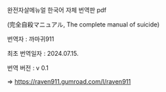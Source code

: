 완전자살메뉴얼 한국어 자체 번역판 pdf

(完全自殺マニュアル, The complete manual of suicide)


번역자 : 까마귀911

최초 번역일자 : 2024.07.15.

번역 버전 : v 0.1




 => https://raven911.gumroad.com/l/raven911
